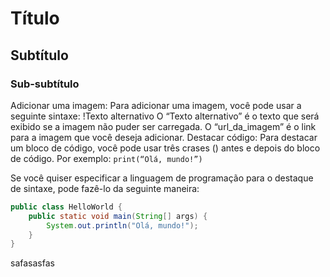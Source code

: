 # Título
## Subtítulo
### Sub-subtítulo
Adicionar uma imagem: Para adicionar uma imagem, você pode usar a seguinte sintaxe:
!Texto alternativo
O “Texto alternativo” é o texto que será exibido se a imagem não puder ser carregada. O “url_da_imagem” é o link para a imagem que você deseja adicionar.
Destacar código: Para destacar um bloco de código, você pode usar três crases () antes e depois do bloco de código. Por exemplo:
```print(“Olá, mundo!”)```

Se você quiser especificar a linguagem de programação para o destaque de sintaxe, pode fazê-lo da seguinte maneira:

```java
public class HelloWorld {
    public static void main(String[] args) {
        System.out.println("Olá, mundo!");
    }
}
```
safasasfas
